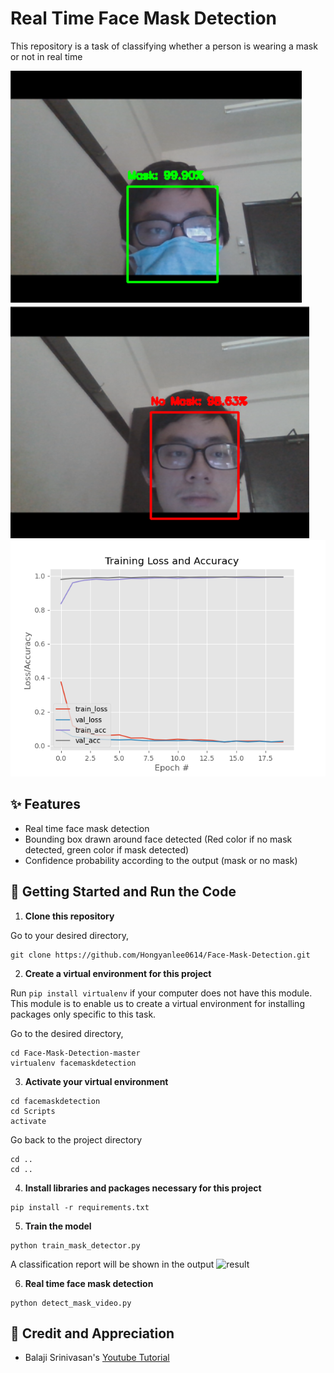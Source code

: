 # Real Time Face Mask Detection
This repository is a task of classifying whether a person is wearing a mask or not in real time

![Mask](https://github.com/Hongyanlee0614/Face-Mask-Detection/blob/master/mask.PNG)
![No Mask](https://github.com/Hongyanlee0614/Face-Mask-Detection/blob/master/no_mask.PNG)
![Plot](https://github.com/Hongyanlee0614/Face-Mask-Detection/blob/master/plot.png)

## ✨ Features

- Real time face mask detection
- Bounding box drawn around face detected (Red color if no mask detected, green color if mask detected)
- Confidence probability according to the output (mask or no mask)

## 🚀 Getting Started and Run the Code

1. **Clone this repository**

Go to your desired directory,

```
git clone https://github.com/Hongyanlee0614/Face-Mask-Detection.git
```

2. **Create a virtual environment for this project**

Run ```pip install virtualenv``` if your computer does not have this module. This module is to enable us to create a virtual environment for installing packages only specific to this task.

Go to the desired directory,

```
cd Face-Mask-Detection-master
virtualenv facemaskdetection
```

3. **Activate your virtual environment**

```
cd facemaskdetection
cd Scripts
activate
```

Go back to the project directory

```
cd ..
cd ..
```

4. **Install libraries and packages necessary for this project**

```
pip install -r requirements.txt
```

5. **Train the model**

```
python train_mask_detector.py
```

A classification report will be shown in the output
![result]()

6. **Real time face mask detection**

```
python detect_mask_video.py
```

## 🌟 Credit and Appreciation
  - Balaji Srinivasan's [Youtube Tutorial](https://www.youtube.com/watch?v=Ax6P93r32KU) 

